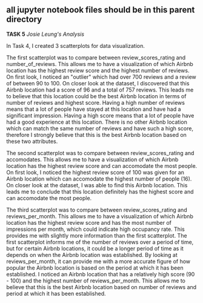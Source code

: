 all jupyter notebook files should be in this parent directory
---
**TASK 5**
*Josie Leung's Analysis*

In Task 4, I created 3 scatterplots for data visualization.

The first scatterplot was to compare between review_scores_rating and number_of_reviews. This allows me to have a visualization of which Airbnb location has the highest review score and the highest number of reviews. On first look, I noticed an "outlier" which had over 700 reviews and a review of between 90 to 100. On closer look at the dataset, I discovered that this Airbnb location had a score of 96 and a total of 757 reviews. This leads me to believe that this location could be the best Airbnb location in terms of number of reviews and highest score. Having a high number of reviews means that a lot of people have stayed at this location and have had a significant impression. Having a high score means that a lot of people have had a good experience at this location. There is no other Airbnb location which can match the same number of reviews and have such a high score, therefore I strongly believe that this is the best Airbnb location based on these two attributes.

The second scatterplot was to compare between review_scores_rating and accomodates. This allows me to have a visualization of which Airbnb location has the highest review score and can accomodate the most people. On first look, I noticed the highest review score of 100 was given for an Airbnb location which can accomodate the highest number of people (16). On closer look at the dataset, I was able to find this Airbnb location. This leads me to conclude that this location definitely has the highest score and can accomodate the most people.

The third scatterplot was to compare between review_scores_rating and reviews_per_month. This allows me to have a visualization of which Airbnb location has the highest review score and has the most number of impressions per month, which could indicate high occupancy rate. This provides me with slightly more information than the first scatterplot. The first scatterplot informs me of the number of reviews over a period of time, but for certain Airbnb locations, it could be a longer period of time as it depends on when the Airbnb location was established. By looking at reviews_per_month, it can provide me with a more accurate figure of how popular the Airbnb location is based on the period at which it has been established. I noticed an Airbnb location that has a relatively high score (90 - 100) and the highest number of reviews_per_month. This allows me to believe that this is the best Airbnb location based on number of reviews and period at which it has been established.
